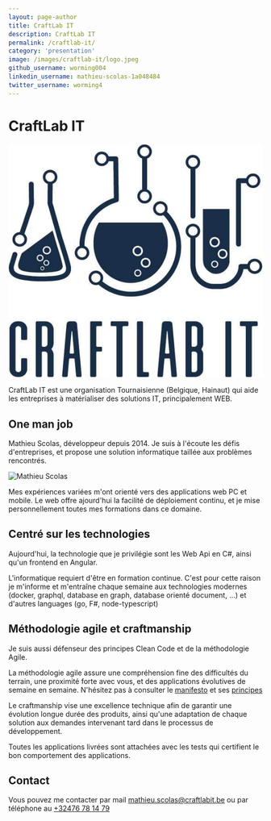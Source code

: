 ```yaml
---
layout: page-author
title: CraftLab IT
description: CraftLab IT
permalink: /craftlab-it/
category: 'presentation'
image: /images/craftlab-it/logo.jpeg
github_username: worming004
linkedin_username: mathieu-scolas-1a048484
twitter_username: worming4
---
```


# CraftLab IT

![Logo](/images/craftlab-it/logo.jpeg)

CraftLab IT est une organisation Tournaisienne (Belgique, Hainaut) qui aide les entreprises à matérialiser des solutions IT, principalement WEB.

## One man job

Mathieu Scolas, développeur depuis 2014.
Je suis à l'écoute les défis d'entreprises, et propose une solution informatique taillée aux problèmes rencontrés.

![Mathieu Scolas](/images/craftlab-it/profil.jpg)

Mes expériences variées m'ont orienté vers des applications web PC et mobile. Le web offre ajourd'hui la facilité de déploiement continu, et je mise personnellement toutes mes formations dans ce domaine.

## Centré sur les technologies

Aujourd'hui, la technologie que je privilégie sont les Web Api en C#, ainsi qu'un frontend en Angular.

L'informatique requiert d'être en formation continue. C'est pour cette raison je m'informe et m'entraîne chaque semaine aux technologies modernes (docker, graphql, database en graph, database orienté document, ...) et d'autres languages (go, F#, node-typescript)

## Méthodologie agile et craftmanship

Je suis aussi défenseur des principes Clean Code et de la méthodologie Agile.

La méthodologie agile assure une compréhension fine des difficultés du terrain, une proximité forte avec vous, et des applications évolutives de semaine en semaine. N'hésitez pas à consulter le [manifesto](https://agilemanifesto.org/iso/fr/manifesto.html) et ses [principes](https://agilemanifesto.org/iso/fr/principles.html)

Le craftmanship vise une excellence technique afin de garantir une évolution longue durée des produits, ainsi qu'une adaptation de chaque solution aux demandes intervenant tard dans le processus de développement.

Toutes les applications livrées sont attachées avec les tests qui certifient le bon comportement des applications.

## Contact

Vous pouvez me contacter par mail <mathieu.scolas@craftlabit.be> ou par téléphone au <a href="+32476781479">+32476 78 14 79</a>
